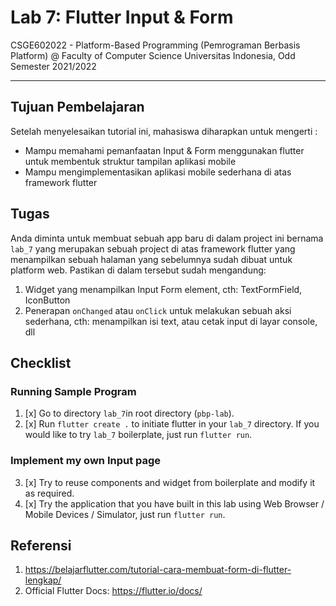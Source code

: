 # Lab 7: Flutter Input & Form

CSGE602022 - Platform-Based Programming (Pemrograman Berbasis Platform) @
Faculty of Computer Science Universitas Indonesia, Odd Semester 2021/2022

---

## Tujuan Pembelajaran

Setelah menyelesaikan tutorial ini, mahasiswa diharapkan untuk mengerti :

- Mampu memahami pemanfaatan Input & Form menggunakan flutter untuk membentuk struktur tampilan aplikasi mobile
- Mampu mengimplementasikan aplikasi mobile sederhana di atas framework flutter

## Tugas

Anda diminta untuk membuat sebuah app baru di dalam project ini bernama `lab_7` yang merupakan sebuah project di atas framework flutter yang menampilkan sebuah halaman yang sebelumnya sudah dibuat untuk platform web. Pastikan di dalam tersebut sudah mengandung:

1. Widget yang menampilkan Input Form element, cth: TextFormField, IconButton
2. Penerapan `onChanged` atau `onClick` untuk melakukan sebuah aksi sederhana, cth: menampilkan isi text, atau cetak input di layar console, dll

## Checklist

### Running Sample Program

1. [x] Go to directory `lab_7`in root directory (`pbp-lab`).
2. [x] Run `flutter create .` to initiate flutter in your `lab_7` directory. If you would like to try `lab_7` boilerplate, just run `flutter run`.

### Implement my own Input page

3. [x] Try to reuse components and widget from boilerplate and modify it as required.
4. [x] Try the application that you have built in this lab using Web Browser / Mobile Devices / Simulator, just run `flutter run`.

## Referensi

1. https://belajarflutter.com/tutorial-cara-membuat-form-di-flutter-lengkap/
2. Official Flutter Docs: https://flutter.io/docs/
